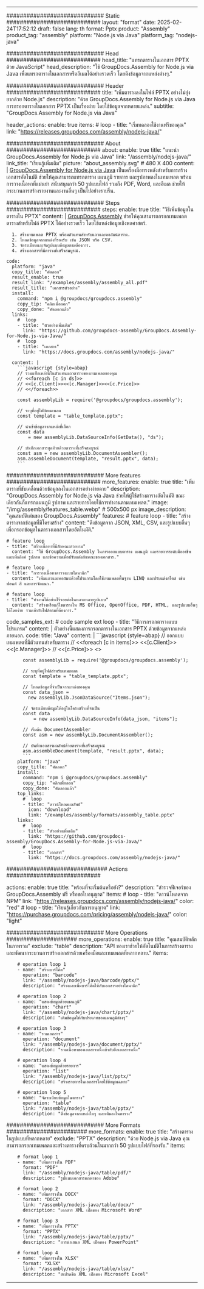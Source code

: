 



---
############################# Static ############################
layout: "format"
date:  2025-02-24T17:52:12
draft: false
lang: th
format: Pptx
product: "Assembly"
product_tag: "assembly"
platform: "Node.js via Java"
platform_tag: "nodejs-java"

############################# Head ############################
head_title: "แทรกตารางในเอกสาร PPTX ด้วย JavaScript"
head_description: "ใช้ GroupDocs.Assembly for Node.js via Java เพื่อแทรกตารางในเอกสารหรืออีเมลได้อย่างรวดเร็ว โดยดึงข้อมูลจากแหล่งต่างๆ."

############################# Header ############################
title: "เพิ่มตารางลงในไฟล์ PPTX อย่างไม่ยุ่งยากด้วย Node.js" 
description: "ด้วย GroupDocs.Assembly for Node.js via Java การกรอกตารางในเอกสาร PPTX เป็นเรื่องง่าย โดยใช้ข้อมูลจากหลายแหล่ง."
subtitle: "GroupDocs.Assembly for Node.js via Java" 

header_actions:
  enable: true
  items:
    #  loop
    - title: "เริ่มทดลองใช้งานฟรีของคุณ"
      link: "https://releases.groupdocs.com/assembly/nodejs-java/"
      
############################# About ############################
about:
    enable: true
    title: "แนะนำ GroupDocs.Assembly for Node.js via Java"
    link: "/assembly/nodejs-java/"
    link_title: "เรียนรู้เพิ่มเติม"
    picture: "about_assembly.svg" # 480 X 400
    content: |
       [GroupDocs.Assembly for Node.js via Java](/assembly/nodejs-java/) เป็นเครื่องมือทรงพลังสำหรับการสร้างเอกสารอัตโนมัติ ช่วยให้คุณสามารถแทรกตาราง แผนภูมิ รายการ และรูปภาพลงในเทมเพลต พร้อมการวางเนื้อหาที่แม่นยำ สนับสนุนกว่า 50 รูปแบบไฟล์ รวมถึง PDF, Word, และอีเมล ช่วยให้กระบวนการสร้างรายงานและงานอื่นๆ เป็นไปอย่างราบรื่น.

############################# Steps ############################
steps:
    enable: true
    title: "วิธีเพิ่มข้อมูลในตารางใน PPTX"
    content: |
      [GroupDocs.Assembly](/assembly/nodejs-java/) ช่วยให้คุณสามารถกรอกเทมเพลตตารางสำหรับไฟล์ PPTX ได้อย่างรวดเร็ว โดยใช้แหล่งข้อมูลเชิงพลศาสตร์.
      
      1. สร้างเทมเพลต PPTX พร้อมตัวแทนสำหรับแถวและคอลัมน์ตาราง.
      2. โหลดข้อมูลจากแหล่งที่รองรับ เช่น JSON หรือ CSV.
      3. จัดระเบียบและจัดรูปแบบข้อมูลตามต้องการ.
      4. สร้างเอกสารที่มีตารางที่เสร็จสมบูรณ์.
   
    code:
      platform: "java"
      copy_title: "คัดลอก"
      result_enable: true
      result_link: "/examples/assembly/assembly_all.pdf"
      result_title: "เอกสารตัวอย่าง"
      install:
        command: "npm i @groupdocs/groupdocs.assembly"
        copy_tip: "คลิกเพื่อลอก"
        copy_done: "คัดลอกแล้ว"
      links:
        #  loop
        - title: "ตัวอย่างเพิ่มเติม"
          link: "https://github.com/groupdocs-assembly/GroupDocs.Assembly-for-Node.js-via-Java/"
        #  loop
        - title: "เอกสาร"
          link: "https://docs.groupdocs.com/assembly/nodejs-java/"
          
      content: |
        ```javascript {style=abap}
        // รวมแท็กเหล่านี้ในตัวแทนแถวตารางของเทมเพลตของคุณ
        // <<foreach [c in ds]>>
        // <<[c.Client]>><<[c.Manager]>><<[c.Price]>>
        // <</foreach>>
    
        const assemblyLib = require('@groupdocs/groupdocs.assembly');

        // ระบุที่อยู่ไฟล์เทมเพลต
        const template = "table_template.pptx";

        // นำเข้าข้อมูลจากแหล่งที่เลือก
        const data 
            = new assemblyLib.DataSourceInfo(GetData(), "ds");

        // บันทึกเอกสารสุดท้ายด้วยตารางที่เสร็จสมบูรณ์
        const asm = new assemblyLib.DocumentAssembler();
        asm.assembleDocument(template, "result.pptx", data);
        ```           

############################# More features ############################
more_features:
  enable: true
  title: "เพิ่มตารางที่ขับเคลื่อนด้วยข้อมูลลงในเอกสารอย่างง่ายดาย"
  description: "GroupDocs.Assembly for Node.js via Java ช่วยให้ผู้ใช้สร้างตารางอัตโนมัติ ขณะเดียวกันก็แทรกแผนภูมิ รูปภาพ และรายการโดยใช้การทำงานตามเทมเพลต."
  image: "/img/assembly/features_table.webp" # 500x500 px
  image_description: "คุณสมบัติเด่นของ GroupDocs.Assembly"
  features:
    # feature loop
    - title: "สร้างตารางจากข้อมูลที่มีโครงสร้าง"
      content: "ดึงข้อมูลจาก JSON, XML, CSV, และรูปแบบอื่นๆ เพื่อกรอกข้อมูลในตารางเอกสารโดยอัตโนมัติ."

    # feature loop
    - title: "สร้างเนื้อหาที่มีลักษณะสวยงาม"
      content: "ใช้ GroupDocs.Assembly ในการออกแบบตาราง แผนภูมิ และรายการระดับมืออาชีพ และเพิ่มลิงค์ รูปภาพ และข้อความเพื่อปรับแต่งลักษณะของเอกสาร."

    # feature loop
    - title: "การวางเนื้อหาตารางแบบไดนามิก"
      content: "เพิ่มแถวและคอลัมน์ด้วยโปรแกรมโดยใช้เทมเพลตพื้นฐาน LINQ และปรับแต่งสไตล์ เช่น ฟอนต์ สี และการจัดแนว."

    # feature loop
    - title: "ทำงานได้อย่างไร้รอยต่อในหลากหลายรูปแบบ"
      content: "สร้างหรือแก้ไขตารางใน MS Office, OpenOffice, PDF, HTML, และรูปแบบอื่นๆ ได้โดยง่าย รวมเข้ากับไฟล์ตามที่ต้องการ."
      
  code_samples_ext:
    # code sample ext loop
    - title: "วิธีการกรอกตารางแบบโปรแกรม"
      content: |
        ตัวอย่างนี้แสดงการกรอกตารางในเอกสาร PPTX ด้วยข้อมูลจากแหล่งภายนอก.
      code:
        title: "Java"
        content: |
          ```javascript {style=abap}
          // ออกแบบเทมเพลตที่มีตัวแทนสำหรับตาราง
          // <<foreach [c in items]>> <<[c.Client]>><<[c.Manager]>>
          //  <<[c.Price]>> <</foreach>>
          
          const assemblyLib = require('@groupdocs/groupdocs.assembly');

          // ระบุที่อยู่ไฟล์สำหรับเทมเพลต
          const template = "table_template.pptx";

          // โหลดข้อมูลที่จำเป็นจากแหล่งของคุณ
          const data_json = 
            new assemblyLib.JsonDataSource("Items.json");

          // จัดระเบียบข้อมูลให้อยู่ในโครงสร้างที่จำเป็น
          const data 
              = new assemblyLib.DataSourceInfo(data_json, "items");

          // เริ่มต้น DocumentAssembler
          const asm = new assemblyLib.DocumentAssembler();

          // บันทึกเอกสารผลลัพธ์ด้วยตารางที่เสร็จสมบูรณ์
          asm.assembleDocument(template, "result.pptx", data);
          ```
        platform: "java"
        copy_title: "คัดลอก"
        install:
          command: "npm i @groupdocs/groupdocs.assembly"
          copy_tip: "คลิกเพื่อลอก"
          copy_done: "คัดลอกแล้ว"
        top_links:
          #  loop
          - title: "ดาวน์โหลดผลลัพธ์"
            icon: "download"
            link: "/examples/assembly/formats/assembly_table.pptx"
        links:
          #  loop
          - title: "ตัวอย่างเพิ่มเติม"
            link: "https://github.com/groupdocs-assembly/GroupDocs.Assembly-for-Node.js-via-Java/"
          #  loop
          - title: "เอกสาร"
            link: "https://docs.groupdocs.com/assembly/nodejs-java/"
            

            


############################## Actions ############################

actions:
  enable: true
  title: "พร้อมที่จะเริ่มต้นหรือยัง?"
  description: "สำรวจฟีเจอร์ของ GroupDocs.Assembly ฟรี หรือขอใบอนุญาต"
  items:
    #  loop
    - title: "ดาวน์โหลดจาก NPM"
      link: "https://releases.groupdocs.com/assembly/nodejs-java/"
      color: "red"
        #  loop
    - title: "เรียนรู้เกี่ยวกับการอนุญาต"
      link: "https://purchase.groupdocs.com/pricing/assembly/nodejs-java/"
      color: "light"


############################# More Operations #####################
more_operations:
    enable: true
    title: "คุณสมบัติหลักในภาพรวม"
    exclude: "table"
    description: "API ของเราช่วยให้อัตโนมัติในการสร้างตารางและพัฒนากระบวนการสร้างเอกสารด้วยเครื่องมือและเทมเพลตที่หลากหลาย."
    items: 
          
        # operation loop 1
        - name: "สร้างบาร์โค้ด"
          operation: "barcode"
          link: "/assembly/nodejs-java/barcode/pptx/"
          description: "สร้างและเพิ่มบาร์โค้ดให้กับเอกสารอย่างไดนามิก"

        # operation loop 2
        - name: "แสดงข้อมูลด้วยแผนภูมิ"
          operation: "chart"
          link: "/assembly/nodejs-java/chart/pptx/"
          description: "เติมข้อมูลให้กับประเภทของแผนภูมิต่างๆ"

        # operation loop 3
        - name: "รวมเอกสาร"
          operation: "document"
          link: "/assembly/nodejs-java/document/pptx/"
          description: "รวมเนื้อหาของเอกสารหนึ่งเข้ากับอีกเอกสารหนึ่ง"

        # operation loop 4
        - name: "แสดงข้อมูลด้วยรายการ"
          operation: "list"
          link: "/assembly/nodejs-java/list/pptx/"
          description: "สร้างรายการในเอกสารโดยใช้ข้อมูลเฉพาะ"

        # operation loop 5
        - name: "จัดระเบียบข้อมูลในตาราง"
          operation: "table"
          link: "/assembly/nodejs-java/table/pptx/"
          description: "ดึงข้อมูลจากแหล่งใดๆ และเติมลงในตาราง"
         
          
############################# More Formats ########################
more_formats:
    enable: true
    title: "สร้างตารางในรูปแบบที่หลากหลาย"
    exclude: "PPTX"
    description: "ด้วย Node.js via Java คุณสามารถกรอกเทมเพลตและสร้างตารางที่ครบถ้วนในมากกว่า 50 รูปแบบไฟล์ที่รองรับ."
    items: 
          
        # format loop 1
        - name: "เพิ่มตารางใน PDF"
          format: "PDF"
          link: "/assembly/nodejs-java/table/pdf/"
          description: "รูปแบบเอกสารพกพาของ Adobe"
          
        # format loop 2
        - name: "เพิ่มตารางใน DOCX"
          format: "DOCX"
          link: "/assembly/nodejs-java/table/docx/"
          description: "เอกสาร XML เปิดของ Microsoft Word"
          
        # format loop 3
        - name: "เพิ่มตารางใน PPTX"
          format: "PPTX"
          link: "/assembly/nodejs-java/table/pptx/"
          description: "การนำเสนอ XML เปิดของ PowerPoint"
          
        # format loop 4
        - name: "เพิ่มตารางใน XLSX"
          format: "XLSX"
          link: "/assembly/nodejs-java/table/xlsx/"
          description: "สเปรดชีต XML เปิดของ Microsoft Excel"


          

---